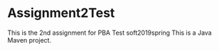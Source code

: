 # Assignment2Test
This is the 2nd assignment for PBA Test soft2019spring
This is a Java Maven project.
